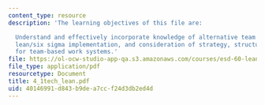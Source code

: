 ```yaml
---
content_type: resource
description: 'The learning objectives of this file are:

  Understand and effectively incorporate knowledge of alternative team types into
  lean/six sigma implementation, and consideration of strategy, structure and process
  for team-based work systems.'
file: https://ol-ocw-studio-app-qa.s3.amazonaws.com/courses/esd-60-lean-six-sigma-processes-summer-2004/40146991d843b9dea7ccf24d3db2ed4d_4_1tech_lean.pdf
file_type: application/pdf
resourcetype: Document
title: 4_1tech_lean.pdf
uid: 40146991-d843-b9de-a7cc-f24d3db2ed4d
---
```

